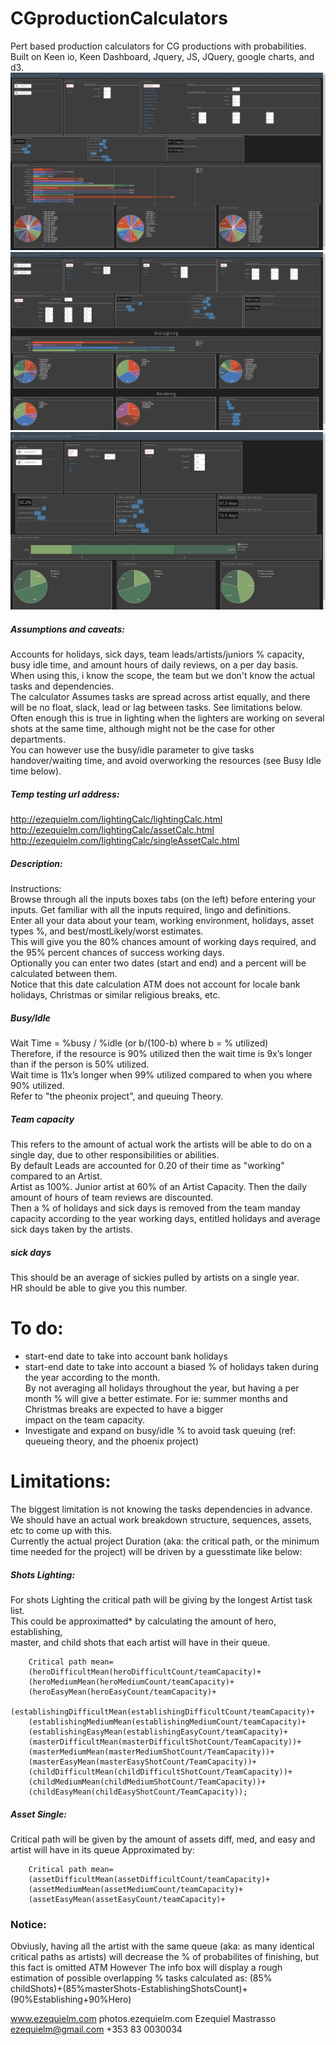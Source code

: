 # CGproductionCalculators
Pert based production calculators for CG productions with probabilities.  
Built on Keen io, Keen Dashboard, Jquery, JS, JQuery, google charts, and d3.  
![My image](https://raw.githubusercontent.com/ezequielmastrasso/CGproductionCalculators/master/screenShotAssets.jpg)
![My image](https://raw.githubusercontent.com/ezequielmastrasso/CGproductionCalculators/master/screenShotLighting.jpg)
![My image](https://raw.githubusercontent.com/ezequielmastrasso/CGproductionCalculators/master/screenShotSingleAsset.jpg)

##### Assumptions and caveats:  
Accounts for holidays, sick days, team leads/artists/juniors % capacity, busy idle time, and amount hours of daily reviews, on a per day basis.  
When using this, i know the scope, the team but we don't know the actual tasks and dependencies.  
The calculator Assumes tasks are spread across artist equally, and there will be no float, slack, lead or lag between tasks. See limitations below.  
Often enough this is true in lighting when the lighters are working on several shots at the same time, although might not be the case for other departments.  
You can however use the busy/idle parameter to give tasks handover/waiting time, and avoid overworking the resources (see Busy Idle time below).  

##### Temp testing url address:
http://ezequielm.com/lightingCalc/lightingCalc.html  
http://ezequielm.com/lightingCalc/assetCalc.html  
http://ezequielm.com/lightingCalc/singleAssetCalc.html  

##### Description:  
Instructions:  
Browse through all the inputs boxes tabs (on the left) before entering your inputs. Get familiar with all the inputs required, lingo and definitions.  
Enter all your data about your team, working environment, holidays, asset types %, and best/mostLikely/worst estimates.  
This will give you the 80% chances amount of working days required, and the 95% percent chances of success working days.  
Optionally you can enter two dates (start and end) and a percent will be calculated between them.  
Notice that this date calculation ATM does not account for locale bank holidays, Christmas or similar religious breaks, etc.  

##### Busy/Idle
Wait Time = %busy / %idle (or b/(100-b) where b = % utilized)  
Therefore, if the resource is 90% utilized then the wait time is 9x’s longer than if the person is 50% utilized.  
Wait time is 11x’s longer when 99% utilized compared to when you where 90% utilized.  
Refer to "the pheonix project", and queuing Theory.  

##### Team capacity  
This refers to the amount of actual work the artists will be able to do on a single day, due to other responsibilities or abilities.  
By default Leads are accounted for 0.20 of their time as "working" compared to an Artist.  
Artist as 100%. Junior artist at 60% of an Artist Capacity. Then the daily amount of hours of team reviews are discounted.  
Then a % of holidays and sick days is removed from the team manday capacity according to the year working days, entitled holidays and average sick days taken by the artists.  

##### sick days
This should be an average of sickies pulled by artists on a single year.  
HR should be able to give you this number.  

# To do:
* start-end date to take into account bank holidays  
* start-end date to take into account a biased % of holidays taken during the year according to the month.  
By not averaging all holidays throughout the year, but having a per month % will give a better estimate. For ie: summer months and Christmas breaks are expected to have a bigger   
impact on the team capacity.  
* Investigate and expand on busy/idle % to avoid task queuing (ref: queueing theory, and the phoenix project)   


# Limitations:
The biggest limitation is not knowing the tasks dependencies in advance.   
We should have an actual work breakdown structure, sequences, assets, etc to come up with this.  
Currently the actual project Duration (aka: the critical path, or the minimum time needed for the project) will be driven by a guesstimate like below:  

##### Shots Lighting:  
For shots Lighting the critical path will be giving by the longest Artist task list.  
This could be approximatted* by calculating the amount of hero, establishing,  
master, and child shots that each artist will have in their queue.  

        Critical path mean=
        (heroDifficultMean(heroDifficultCount/teamCapacity)+
        (heroMediumMean(heroMediumCount/teamCapacity)+
        (heroEasyMean(heroEasyCount/teamCapacity)+
        (establishingDifficultMean(establishingDifficultCount/teamCapacity)+
        (establishingMediumMean(establishingMediumCount/teamCapacity)+
        (establishingEasyMean(establishingEasyCount/teamCapacity)+
        (masterDifficultMean(masterDifficultShotCount/TeamCapacity))+
        (masterMediumMean(masterMediumShotCount/TeamCapacity))+
        (masterEasyMean(masterEasyShotCount/TeamCapacity))+
        (childDifficultMean(childDifficultShotCount/TeamCapacity))+
        (childMediumMean(childMediumShotCount/TeamCapacity))+
        (childEasyMean(childEasyShotCount/TeamCapacity));  
##### Asset Single:  
Critical path will be given by the amount of assets diff, med, and easy and artist will have in its queue
Approximated by:

        Critical path mean=
        (assetDifficultMean(assetDifficultCount/teamCapacity)+
        (assetMediumMean(assetMediumCount/teamCapacity)+
        (assetEasyMean(assetEasyCount/teamCapacity)+

### Notice:
Obviusly, having all the artist with the same queue (aka: as many identical critical paths as artists) will decrease the % of probabilites of finishing, but this fact is omitted ATM
However The info box will display a rough estimation of possible overlapping % tasks calculated as:
(85% childShots)+(85%masterShots-EstablishingShotsCount)+(90%Establishing+90%Hero)



www.ezequielm.com
photos.ezequielm.com
Ezequiel Mastrasso
ezequielm@gmail.com
+353 83 0030034
